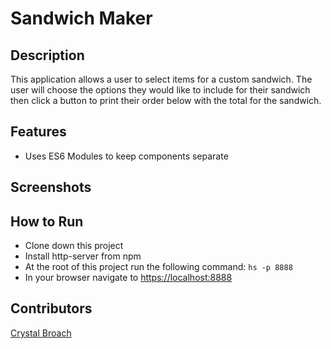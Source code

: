 # Sandwich Maker

## Description
This application allows a user to select items for a custom sandwich.  The user will choose the options they would like to include for their sandwich then click a button to print their order below with the total for the sandwich.
## Features
- Uses ES6 Modules to keep components separate
## Screenshots

## How to Run
- Clone down this project
- Install http-server from npm
- At the root of this project run the following command: `hs -p 8888`
- In your browser navigate to [https://localhost:8888](https://localhost:8888)

## Contributors

[Crystal Broach](https://github.com/broach44)